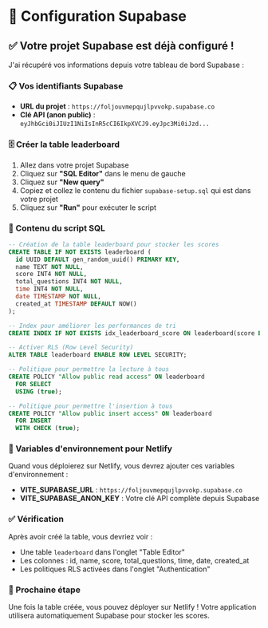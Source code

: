 # 🔧 Configuration Supabase

## ✅ Votre projet Supabase est déjà configuré !

J'ai récupéré vos informations depuis votre tableau de bord Supabase :

### 📋 Vos identifiants Supabase

- **URL du projet** : `https://foljouvmepqujlpvvokp.supabase.co`
- **Clé API (anon public)** : `eyJhbGci0iJIUzI1NiIsInR5cCI6IkpXVCJ9.eyJpc3Mi0iJzd...`

### 🗄️ Créer la table leaderboard

1. Allez dans votre projet Supabase
2. Cliquez sur **"SQL Editor"** dans le menu de gauche
3. Cliquez sur **"New query"**
4. Copiez et collez le contenu du fichier `supabase-setup.sql` qui est dans votre projet
5. Cliquez sur **"Run"** pour exécuter le script

### 📄 Contenu du script SQL

```sql
-- Création de la table leaderboard pour stocker les scores
CREATE TABLE IF NOT EXISTS leaderboard (
  id UUID DEFAULT gen_random_uuid() PRIMARY KEY,
  name TEXT NOT NULL,
  score INT4 NOT NULL,
  total_questions INT4 NOT NULL,
  time INT4 NOT NULL,
  date TIMESTAMP NOT NULL,
  created_at TIMESTAMP DEFAULT NOW()
);

-- Index pour améliorer les performances de tri
CREATE INDEX IF NOT EXISTS idx_leaderboard_score ON leaderboard(score DESC, time ASC);

-- Activer RLS (Row Level Security)
ALTER TABLE leaderboard ENABLE ROW LEVEL SECURITY;

-- Politique pour permettre la lecture à tous
CREATE POLICY "Allow public read access" ON leaderboard
  FOR SELECT
  USING (true);

-- Politique pour permettre l'insertion à tous
CREATE POLICY "Allow public insert access" ON leaderboard
  FOR INSERT
  WITH CHECK (true);
```

### 🔑 Variables d'environnement pour Netlify

Quand vous déploierez sur Netlify, vous devrez ajouter ces variables d'environnement :

- **VITE_SUPABASE_URL** : `https://foljouvmepqujlpvvokp.supabase.co`
- **VITE_SUPABASE_ANON_KEY** : Votre clé API complète depuis Supabase

### ✅ Vérification

Après avoir créé la table, vous devriez voir :
- Une table `leaderboard` dans l'onglet "Table Editor"
- Les colonnes : id, name, score, total_questions, time, date, created_at
- Les politiques RLS activées dans l'onglet "Authentication"

### 🚀 Prochaine étape

Une fois la table créée, vous pouvez déployer sur Netlify ! Votre application utilisera automatiquement Supabase pour stocker les scores.
